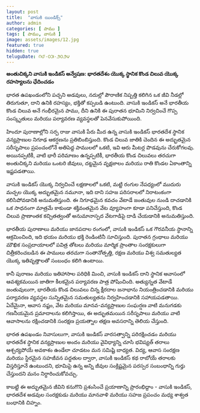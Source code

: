 ```yaml
---
layout: post
title:  "వాసుకి యిండిక్స్"
author: admin
categories: [ పాము ]
tags: [ పాము, వాసుకి ]
image: assets/images/12.jpg
featured: true
hidden: true
teluguDate: ౧౮-౦౫-౨౦౨౪
---
```


**అంతుచిక్కని వాసుకి ఇండికస్ అన్వేషణ: భారతదేశం యొక్క స్థానిక కొండ చిలువ యొక్క రహస్యాలను ఛేదించడం**

భారత ఉపఖండంలోని పచ్చని అడవులు, నదుల్లో పౌరాణిక నిష్పత్తి కలిగిన ఒక జీవి నీడల్లో తిరుగుతూ, దాని ఉనికి రహస్యం, భక్తితో కప్పబడి ఉంటుంది. వాసుకి ఇండికస్ అనే భారతీయ కొండ చిలువ అనే గంభీరమైన పాము, దీని ఉనికి ఈ పురాతన భూమిని నిర్వచించే గొప్ప సంస్కృతులు మరియు పర్యావరణ వ్యవస్థలతో పెనవేసుకుపోయింది.

హిందూ పురాణాల్లోని సర్ప రాజు వాసుకి పేరు మీద ఉన్న వాసుకి ఇండికస్ భారతదేశ స్థానిక వన్యప్రాణుల నిగూఢ ఆకర్షణను ప్రతిబింబిస్తుంది. కొండ చిలువ జాతికి చెందిన ఈ అద్భుతమైన సరీసృపాలు ప్రపంచంలోనే అతిపెద్ద పాములలో ఒకటి, ఇవి ఆరు మీటర్ల పొడవును చేరుకోగలవు. అయినప్పటికీ, వాటి భారీ పరిమాణం ఉన్నప్పటికీ, భారతీయ కొండ చిలువలు తరచుగా అంతుచిక్కని మరియు ఒంటరి జీవులు, దట్టమైన వృక్షజాలం మరియు రాతి కొండల ఏకాంతాన్ని ఇష్టపడతాయి.

వాసుకి ఇండికస్ యొక్క నిర్వచించే లక్షణాలలో ఒకటి, మట్టి రంగుల నేపధ్యంలో ముదురు మచ్చల యొక్క అద్భుతమైన నమూనా, ఇది దాని సహజ పరిసరాలలో నిరాటంకంగా కలిసిపోవడానికి అనుమతిస్తుంది. ఈ నిగూఢమైన కవచం వేటాడే జంతువుల నుండి దాచడానికి ఒక సాధనంగా మాత్రమే కాకుండా శక్తివంతమైన వేట వ్యూహంగా కూడా పనిచేస్తుంది, కొండ చిలువ ప్రాణాంతక కచ్చితత్వంతో అనుమానాస్పద వేటగాడిపై దాడి చేయడానికి అనుమతిస్తుంది.

భారతీయ పురాణాలు మరియు జానపదాల రంగంలో, వాసుకి ఇండికస్ ఒక గౌరవనీయ స్థానాన్ని ఆక్రమించింది, ఇది భయం మరియు భక్తి రెండింటినీ సూచిస్తుంది. పురాతన గ్రంథాలు మరియు మౌఖిక సంప్రదాయాలలో పవిత్ర తోటలు మరియు మార్మిక ప్రాంతాల సంరక్షకులుగా చిత్రీకరించబడిన ఈ పాములు తరచుగా సంతానోత్పత్తి, రక్షణ మరియు విశ్వ సమతుల్యత యొక్క ఇతివృత్తాలతో సంబంధం కలిగి ఉంటాయి.

కానీ పురాణం మరియు ఇతిహాసాల పరిధికి మించి, వాసుకి ఇండికస్ దాని స్థానిక ఆవాసంలో ఆవశ్యకమయిన జాతిగా కీలకమైన పర్యావరణ పాత్ర పోషించింది. అత్యున్నత వేటాడే జంతువులుగా, భారతీయ కొండ చిలువలు చిన్న క్షీరదాల జనాభాను నియంత్రించడానికి మరియు పర్యావరణ వ్యవస్థల సున్నితమైన సమతుల్యతను నిర్వహించడానికి సహాయపడతాయి. ఏదేమైనా, ఆవాస నష్టం, వేట మరియు మానవ-వన్యప్రాణుల సంఘర్షణ వాటి మనుగడకు గణనీయమైన ప్రమాదాలను కలిగిస్తాయి, ఈ అద్భుతమయిన సరీసృపాలు మరియు వాటి ఆవాసాలను రక్షించడానికి సంరక్షణ ప్రయత్నాల తక్షణ అవసరాన్ని తెలియ చేస్తుంది.

భారత ఉపఖండం నివాసులుగా, వాసుకి ఇండికస్ వారసత్వాన్ని పరిరక్షించడం మరియు భారతదేశ స్థానిక వన్యప్రాణుల అందం మరియు వైవిధ్యాన్ని చూసి భవిష్యత్ తరాలు ఆశ్చర్యపోయే అవకాశం ఉండేలా చూడటం మన సమిష్టి బాధ్యత. విద్య, ఆవాస సంరక్షణ మరియు స్థిరమైన సహజీవన పద్ధతుల ద్వారా, వాసుకి ఇండికస్ కథ రాబోయే తరాలకు విస్తరిస్తూనే ఉంటుందని, భూమిపై ఉన్న అన్ని జీవుల సంక్లిష్టమైన పరస్పర సంబంధాన్ని గుర్తు చేస్తుందని మనం నిర్ధారించుకోవచ్చు.

కాబట్టి ఈ అద్భుతమైన జీవిని కనుగొని ప్రశంసించే ప్రయాణాన్ని ప్రారంభిద్దాం - వాసుకి ఇండికస్, భారతదేశ అడవుల సంరక్షకుడు మరియు మానవాళి మరియు సహజ ప్రపంచం మధ్య శాశ్వత బంధానికి చిహ్నం.
